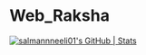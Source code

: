 # Web_Raksha
[![salmannneeli01's GitHub | Stats](https://stats.quine.sh/salmannneeli01/github?theme=dark)](https://quine.sh?utm_source=widgets&utm_campaign=salmannneeli01)
